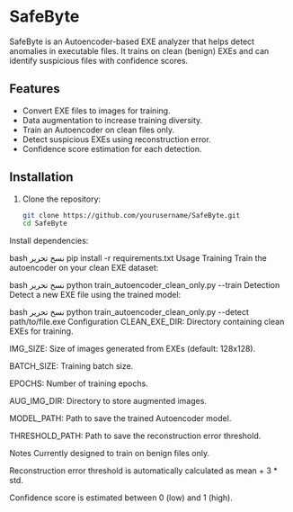 # SafeByte

SafeByte is an Autoencoder-based EXE analyzer that helps detect anomalies in executable files. It trains on clean (benign) EXEs and can identify suspicious files with confidence scores.

## Features

- Convert EXE files to images for training.
- Data augmentation to increase training diversity.
- Train an Autoencoder on clean files only.
- Detect suspicious EXEs using reconstruction error.
- Confidence score estimation for each detection.

## Installation

1. Clone the repository:
   ```bash
   git clone https://github.com/yourusername/SafeByte.git
   cd SafeByte
Install dependencies:

bash
نسخ
تحرير
pip install -r requirements.txt
Usage
Training
Train the autoencoder on your clean EXE dataset:

bash
نسخ
تحرير
python train_autoencoder_clean_only.py --train
Detection
Detect a new EXE file using the trained model:

bash
نسخ
تحرير
python train_autoencoder_clean_only.py --detect path/to/file.exe
Configuration
CLEAN_EXE_DIR: Directory containing clean EXEs for training.

IMG_SIZE: Size of images generated from EXEs (default: 128x128).

BATCH_SIZE: Training batch size.

EPOCHS: Number of training epochs.

AUG_IMG_DIR: Directory to store augmented images.

MODEL_PATH: Path to save the trained Autoencoder model.

THRESHOLD_PATH: Path to save the reconstruction error threshold.

Notes
Currently designed to train on benign files only.

Reconstruction error threshold is automatically calculated as mean + 3 * std.

Confidence score is estimated between 0 (low) and 1 (high).
